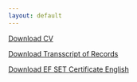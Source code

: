 ```yaml
---
layout: default
---
```



[Download CV](https://schaefer-dev.de/cv.pdf)

[Download Transscript of Records](https://schaefer-dev.de/tor.pdf)

[Download EF SET Certificate English](https://schaefer-dev.de/EF_SET_Certificate.pdf)
